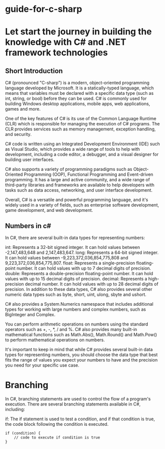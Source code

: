 # guide-for-c-sharp
# Let start the journey in building the knowledge with C# and .NET framework technologies

## Short Introduction

C# (pronounced "C-sharp") is a modern, object-oriented programming language developed by Microsoft. It is a statically-typed language, which means that variables must be declared with a specific data type (such as int, string, or bool) before they can be used. C# is commonly used for building Windows desktop applications, mobile apps, web applications, games and more.

One of the key features of C# is its use of the Common Language Runtime (CLR) which is responsible for managing the execution of C# programs. The CLR provides services such as memory management, exception handling, and security.

C# code is written using an Integrated Development Environment (IDE) such as Visual Studio, which provides a wide range of tools to help with development, including a code editor, a debugger, and a visual designer for building user interfaces.

C# also supports a variety of programming paradigms such as Object-Oriented Programming (OOP), Functional Programming and Event-driven programming. It has a large and active community, and a wide range of third-party libraries and frameworks are available to help developers with tasks such as data access, networking, and user interface development.

Overall, C# is a versatile and powerful programming language, and it's widely used in a variety of fields, such as enterprise software development, game development, and web development.

## Numbers in c#

In C#, there are several built-in data types for representing numbers:

int: Represents a 32-bit signed integer. It can hold values between -2,147,483,648 and 2,147,483,647.
long: Represents a 64-bit signed integer. It can hold values between -9,223,372,036,854,775,808 and 9,223,372,036,854,775,807.
float: Represents a single-precision floating-point number. It can hold values with up to 7 decimal digits of precision.
double: Represents a double-precision floating-point number. It can hold values with up to 15 decimal digits of precision.
decimal: Represents a high-precision decimal number. It can hold values with up to 28 decimal digits of precision.
In addition to these data types, C# also provides several other numeric data types such as byte, short, uint, ulong, sbyte and ushort.

C# also provides a System.Numerics namespace that includes additional types for working with large numbers and complex numbers, such as BigInteger and Complex.

You can perform arithmetic operations on numbers using the standard operators such as +, -, *, / and %. C# also provides many built-in mathematical functions such as Math.Abs(), Math.Round() and Math.Pow() to perform mathematical operations on numbers.

It's important to keep in mind that while C# provides several built-in data types for representing numbers, you should choose the data type that best fits the range of values you expect your numbers to have and the precision you need for your specific use case.

# Branching 

In C#, branching statements are used to control the flow of a program's execution. There are several branching statements available in C#, including:

if: The if statement is used to test a condition, and if that condition is true, the code block following the condition is executed.

```
if (condition) {
    // code to execute if condition is true
}

```
